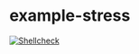 # example-stress

[![Shellcheck](https://github.com/Dup4/example-stress/actions/workflows/shellcheck.yml/badge.svg)](https://github.com/Dup4/example-stress/actions/workflows/shellcheck.yml)
